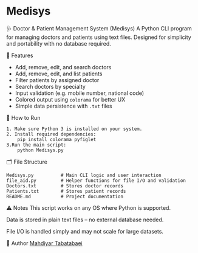 # Medisys
🩺 Doctor & Patient Management System (Medisys)
A Python CLI program for managing doctors and patients using text files. Designed for simplicity and portability with no database required.

📌 Features

- Add, remove, edit, and search doctors
- Add, remove, edit, and list patients
- Filter patients by assigned doctor
- Search doctors by specialty
- Input validation (e.g. mobile number, national code)
- Colored output using `colorama` for better UX
- Simple data persistence with `.txt` files

🚀 How to Run

	1. Make sure Python 3 is installed on your system.
	2. Install required dependencies:
		pip install colorama pyfiglet
	3.Run the main script:
		python Medisys.py
🗂️ File Structure

	Medisys.py          # Main CLI logic and user interaction
	file_aid.py         # Helper functions for file I/O and validation
	Doctors.txt         # Stores doctor records
	Patients.txt        # Stores patient records
	README.md           # Project documentation
⚠️ Notes
This script works on any OS where Python is supported.

Data is stored in plain text files – no external database needed.

File I/O is handled simply and may not scale for large datasets.

👤 Author
[Mahdiyar Tabatabaei](https://github.com/mahdiyar-tabatabaei)
